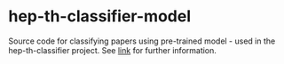 # hep-th-classifier-model

Source code for classifying papers using pre-trained model - used in the hep-th-classifier project. See [link](https://github.com/carlosparaciari/hep-th-classifier) for further information.
